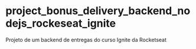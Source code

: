# project_bonus_delivery_backend_nodejs_rockeseat_ignite
Projeto de um backend de entregas do curso Ignite da Rocketseat
